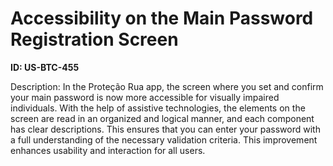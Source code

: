 # Accessibility on the Main Password Registration Screen

**ID: US-BTC-455**

Description: In the Proteção Rua app, the screen where you set and confirm your main password is now more accessible for visually impaired individuals. With the help of assistive technologies, the elements on the screen are read in an organized and logical manner, and each component has clear descriptions. This ensures that you can enter your password with a full understanding of the necessary validation criteria. This improvement enhances usability and interaction for all users.